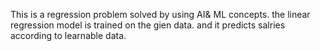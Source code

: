 This is a regression problem solved by using AI& ML concepts. the linear regression model is trained on the gien data. and it predicts salries according to learnable data.
